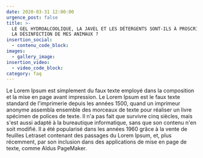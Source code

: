 ```yaml
---
date: 2020-03-31 12:00:00
urgence_post: false
title: >-
  LE GEL HYDROALCOOLIQUE, LA JAVEL ET LES DÉTERGENTS SONT-ILS À PROSCRIRE POUR
  LA DÉSINFECTION DE MES ANIMAUX ?
insertion_social:
  - contenu_code_block:
images:
  - gallery_image:
insertion_video:
  - video_code_block:
category: faq
---
```


Le Lorem Ipsum est simplement du faux texte employ&eacute; dans la composition et la mise en page avant impression. Le Lorem Ipsum est le faux texte standard de l'imprimerie depuis les ann&eacute;es 1500, quand un imprimeur anonyme assembla ensemble des morceaux de texte pour r&eacute;aliser un livre sp&eacute;cimen de polices de texte. Il n'a pas fait que survivre cinq si&egrave;cles, mais s'est aussi adapt&eacute; &agrave; la bureautique informatique, sans que son contenu n'en soit modifi&eacute;. Il a &eacute;t&eacute; popularis&eacute; dans les ann&eacute;es 1960 gr&acirc;ce &agrave; la vente de feuilles Letraset contenant des passages du Lorem Ipsum, et, plus r&eacute;cemment, par son inclusion dans des applications de mise en page de texte, comme Aldus PageMaker.